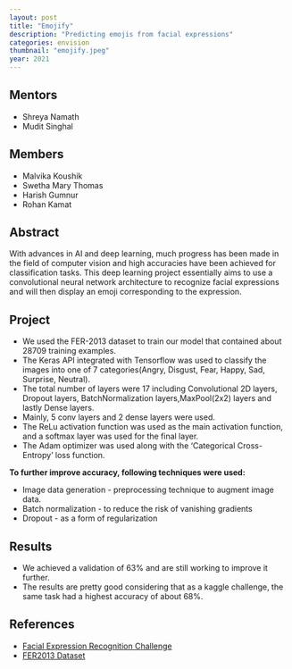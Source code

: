 ```yaml
---
layout: post
title: "Emojify"
description: "Predicting emojis from facial expressions"
categories: envision
thumbnail: "emojify.jpeg"
year: 2021
---
```


## Mentors
- Shreya Namath
- Mudit Singhal

## Members
- Malvika Koushik
- Swetha Mary Thomas
- Harish Gumnur
- Rohan Kamat

## Abstract
With advances in AI and deep learning, much progress has been made in the field of computer vision and high accuracies have been achieved for classification tasks. This deep learning project essentially aims to use a convolutional neural network architecture to recognize facial expressions and will then display an emoji corresponding to the expression.

## Project
- We used the FER-2013 dataset to train our model that contained about 28709 training examples.
- The Keras API integrated with Tensorflow was used to classify the images into one of 7 categories(Angry, Disgust, Fear, Happy, Sad, Surprise, Neutral).
- The total number of layers were 17  including Convolutional 2D layers, Dropout layers, BatchNormalization layers,MaxPool(2x2) layers and lastly Dense layers.
- Mainly, 5 conv layers and 2 dense layers were used.
- The ReLu activation function was used as the main activation function, and a softmax layer was used for the final layer.
- The Adam optimizer was used along with the ‘Categorical Cross-Entropy’ loss function.

**To further improve accuracy, following techniques were used:**
- Image data generation - preprocessing technique to augment image data.
- Batch normalization - to reduce the risk of vanishing gradients
- Dropout - as a form of regularization

## Results
- We achieved a validation of 63% and are still working to improve it further. 
- The results are pretty good considering that as a kaggle challenge, the same task had a highest accuracy of about 68%.

## References
- [Facial Expression Recognition Challenge](https://www.kaggle.com/c/challenges-in-representation-learning-facial-expression-recognition-challenge/notebooks)
- [FER2013 Dataset](https://datarepository.wolframcloud.com/resources/FER-2013)